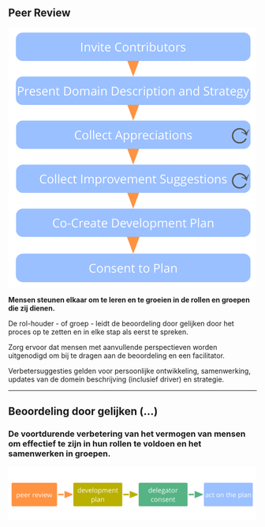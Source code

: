 ## Peer Review

![right,fit](img/process/peer-review.png)

**Mensen steunen elkaar om te leren en te groeien in de rollen en groepen die zij dienen.**

De rol-houder - of groep - leidt de beoordeling door gelijken door het proces op te zetten en in elke stap als eerst te spreken.

Zorg ervoor dat mensen met aanvullende perspectieven worden uitgenodigd om bij te dragen aan de beoordeling en een facilitator.

Verbetersuggesties gelden voor persoonlijke ontwikkeling, samenwerking, updates van de domein beschrijving (inclusief driver) en strategie.

* * *

## Beoordeling door gelijken (...)

### De voortdurende verbetering van het vermogen van mensen om effectief te zijn in hun rollen te voldoen en het samenwerken in groepen.

![inline,fit](img/evolution/development-process.png)